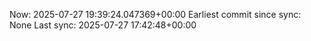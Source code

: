 Now: 2025-07-27 19:39:24.047369+00:00 Earliest commit since sync: None Last sync: 2025-07-27 17:42:48+00:00
